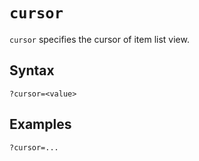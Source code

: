 # `cursor`

`cursor` specifies the cursor of item list view.

## Syntax

```url
?cursor=<value>
```

## Examples

```url
?cursor=...
```
